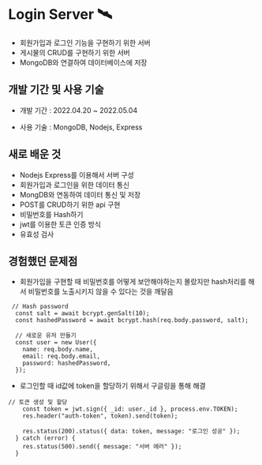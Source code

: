 # Login Server 🛰
- 회원가입과 로그인 기능을 구현하기 위한 서버
- 게시물의 CRUD를 구현하기 위한 서버
- MongoDB와 연결하여 데이터베이스에 저장


개발 기간 및 사용 기술
---
- 개발 기간 : 2022.04.20 ~ 2022.05.04

- 사용 기술 :  MongoDB, Nodejs, Express


새로 배운 것
--- 
- Nodejs Express를 이용해서 서버 구성
- 회원가입과 로그인을 위한 데이터 통신
- MongDB와 연동하여 데이터 통신 및 저장
- POST를 CRUD하기 위한 api 구현
- 비밀번호를 Hash하기
- jwt를 이용한 토큰 인증 방식
- 유효성 검사

경험했던 문제점
---
- 회원가입을 구현할 때 비밀번호를 어떻게 보안해야하는지 몰랐지만 hash처리를 해서 비밀번호를 노출시키지 않을 수 있다는 것을 깨달음
```
 // Hash password
  const salt = await bcrypt.genSalt(10);
  const hashedPassword = await bcrypt.hash(req.body.password, salt);

  // 새로운 유저 만들기
  const user = new User({
    name: req.body.name,
    email: req.body.email,
    password: hashedPassword,
  });
```

- 로그인할 때 id값에 token을 할당하기 위해서 구글링을 통해 해결
```
// 토큰 생성 및 할당
    const token = jwt.sign({ _id: user._id }, process.env.TOKEN);
    res.header("auth-token", token).send(token);

    res.status(200).status({ data: token, message: "로그인 성공" });
  } catch (error) {
    res.status(500).send({ message: "서버 에러" });
  }
```




